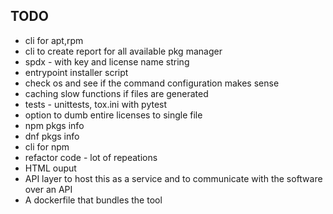 TODO
----

- cli for apt,rpm
- cli to create report for all available pkg manager
- spdx - with key and license name string
- entrypoint installer script
- check os and see if the command configuration makes sense
- caching slow functions if files are generated
- tests - unittests, tox.ini with pytest
- option to dumb entire licenses to single file
- npm pkgs info
- dnf pkgs info
- cli for npm
- refactor code - lot of repeations
- HTML ouput
- API layer to host this as a service and to communicate with the software over an API
- A dockerfile that bundles the tool
